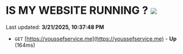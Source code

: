 # IS MY WEBSITE RUNNING ? [![](https://img.shields.io/static/v1?label=Sponsor&message=%E2%9D%A4&logo=GitHub&color=%23fe8e86)](https://github.com/sponsors/Youssef-Lehmam)

Last updated: **3/21/2025, 10:37:48 PM**

- `GET` [https://youssefservice.me](https://youssefservice.me) - **Up** (164ms)
